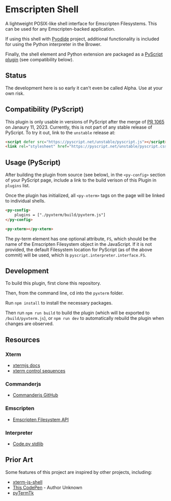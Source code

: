 # Emscripten Shell
A lightweight POSIX-like shell interface for Emscripten Filesystems. This can be used for any Emscripten-backed application.

If using this shell with [Pyodide](https://github.com/pyodide/pyodide) project, additional functionality is included for using the Python interpreter in the Brower.

Finally, the shell element and Python extension are packaged as a [PyScript](https://github.com/pyscript/pyscript) [plugin](https://docs.pyscript.net/unstable/guides/custom-plugins.html) (see compatibility below).

## Status

The development here is so early it can't even be called Alpha. Use at your own risk.

## Compatibility (PyScript)

This plugin is only usable in versions of PyScript after the merge of [PR 1065](https://github.com/pyscript/pyscript/pull/1065) on Janaury 11, 2023. Currently, this is not part of any stable release of PyScript. To try it out, link to the `unstable` release at:

```html
<script defer src="https://pyscript.net/unstable/pyscript.js"></script>
<link rel="stylesheet" href="https://pyscript.net/unstable/pyscript.css">
```

## Usage (PyScript)

After building the plugin from source (see below), in the `<py-config>` section of your PyScript page, include a link to the build verison of this Plugin in `plugins` list.

Once the plugin has initialized, all `<py-xterm>` tags on the page will be linked to individual shells.

```html
<py-config>
    plugins = ["./pyxterm/build/pyxterm.js"]
</py-config>

<py-xterm></py-xterm>
```

The py-term element has one optional attribute, `FS`, which should be the name of the Emscripten Filesystem object in the JavaScript. If it is not provided, the default Filesystem location for PyScript (as of the above commit) will be used, which is `pyscript.interpreter.interface.FS`.

## Development

To build this plugin, first clone this repository. 

Then, from the command line, cd into the `pyxterm` folder. 

Run `npm install` to install the necessary packages.

Then run `npm run build` to build the plugin (which will be exported to `/build/pyxterm.js`), or `npm run dev` to automatically rebuild the plugin when changes are observed.

## Resources

### Xterm

- [xtermjs docs](http://xtermjs.org/docs/)
- [xterm control sequences](https://www.xfree86.org/current/ctlseqs.html)

### Commanderjs

- [Commanderjs GitHub](https://github.com/tj/commander.js#automated-help)

### Emscripten

- [Emscripten Filesystem API](https://emscripten.org/docs/api_reference/Filesystem-API.html)

### Interpreter

- [Code.py stdlib](https://github.com/python/cpython/blob/main/Lib/code.py)

## Prior Art

Some features of this project are inspired by other projects, including:

  - [xterm-js-shell](https://github.com/RangerMauve/xterm-js-shell/blob/master/index.js)
  - [This CodePen](https://codepen.io/iiiiiiiiiiiiiiiiiiiiii/pen/LYRjybP) - Author Unknown
  - [pyTermTk](https://github.com/ceccopierangiolieugenio/pyTermTk)
